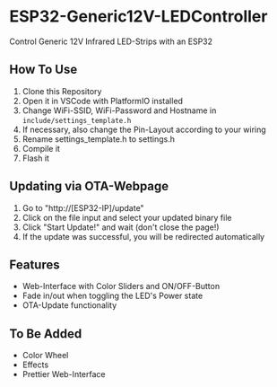 # ESP32-Generic12V-LEDController
Control Generic 12V Infrared LED-Strips with an ESP32

## How To Use

1. Clone this Repository
2. Open it in VSCode with PlatformIO installed
3. Change WiFi-SSID, WiFi-Password and Hostname in `include/settings_template.h`
4. If necessary, also change the Pin-Layout according to your wiring
4. Rename settings_template.h to settings.h
5. Compile it
6. Flash it

## Updating via OTA-Webpage

1. Go to "http://[ESP32-IP]/update"
2. Click on the file input and select your updated binary file
3. Click "Start Update!" and wait (don't close the page!)
4. If the update was successful, you will be redirected automatically

## Features

- Web-Interface with Color Sliders and ON/OFF-Button
- Fade in/out when toggling the LED's Power state
- OTA-Update functionality

## To Be Added

- Color Wheel
- Effects
- Prettier Web-Interface
